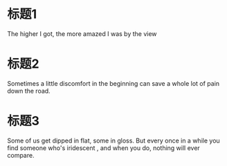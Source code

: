 
 # 标题1
 The higher I got, the more amazed I was by the view
 # 标题2
 Sometimes a little discomfort in the beginning can save a whole lot
of pain down the road.
 # 标题3
 Some of us get dipped in flat, some in gloss. But
every once in a while you find someone who's iridescent ,
and when you do, nothing will ever compare.